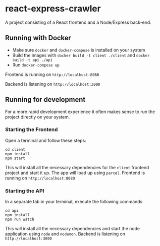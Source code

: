 # react-express-crawler

A project consisting of a React frontend and a Node/Express back-end.

## Running with Docker

- Make sure `docker` and `docker-compose` is installed on your system
- Build the images with `docker build -t client ./client` and `docker build -t api ./api`
- Run `docker-compose up`

Frontend is running on `http://localhost:8080`

Backend is listening on `http://localhost:3000`

## Running for development

For a more rapid development experience it often makes sense to run the project directly on your system.

### Starting the Frontend

Open a terminal and follow these steps:

```
cd client
npm install
npm start
```

This will install all the necessary dependencies for the `client` frontend project and start it up. The app will load up using `parcel`.
Frontend is running on `http://localhost:8080`

### Starting the API

In a separate tab in your terminal, execute the following commands:

```
cd api
npm install
npm run watch
```

This will install all the necessary dependencies and start the node application using `node` and `nodemon`.
Backend is listening on `http://localhost:3000`

